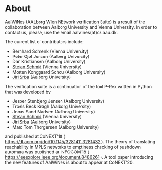 # About

AalWiNes (AALborg WIen NEtwork verification Suite) is a result of the collaboration between Aalborg University and Vienna University. In order to contact us, please, use the email aalwines(at)cs.aau.dk.

The current list of contributors include:

* Bernhard Schrenk (Vienna University)
* Peter Gjøl Jensen (Aalborg University)
* Dan Kristiansen (Aalborg University)
* [Stefan Schmid](https://www.univie.ac.at/ct/stefan/) (Vienna University)
* Morten Konggaard Schou (Aalborg University)
* [Jiri Srba](http://www.cs.aau.dk/~srba/) (Aalborg University)

The verification suite is a continuation of the tool P-Rex written in Python that was developed by

* Jesper Stenbjerg Jensen (Aalborg University)
* Troels Beck Krøgh (Aalborg University)
* Jonas Sand Madsen (Aalborg University)
* [Stefan Schmid](https://www.univie.ac.at/ct/stefan/) (Vienna University)
* [Jiri Srba](http://www.cs.aau.dk/~srba/) (Aalborg University)
* Marc Tom Thorgersen (Aalborg University)

and published at CoNEXT'18 ( https://dl.acm.org/doi/10.1145/3281411.3281432 ). 
The theory of translating reachability in MPLS networks to emptiness checking of pushdown automata was published at INFOCOM'18 ( https://ieeexplore.ieee.org/document/8486261 ). A tool paper introducing the new features of AalWiNes is about to appear at CoNEXT'20.
